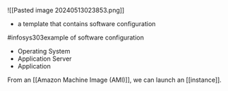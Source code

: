 ![[Pasted image 20240513023853.png]]
- a template that contains software configuration

#infosys303example of software configuration
- Operating System
- Application Server
- Application

From an [[Amazon Machine Image (AMI)]], we can launch an [[instance]].
